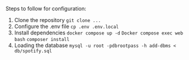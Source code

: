 Steps to follow for configuration:
1. Clone the repository
```git clone ...```
2. Configure the .env file
```cp .env .env.local```
3. Install dependencies
```docker compose up -d```
```Docker compose exec web bash```
```composer install```
4. Loading the database
```mysql -u root -pdbrootpass -h add-dbms < db/spotify.sql```
